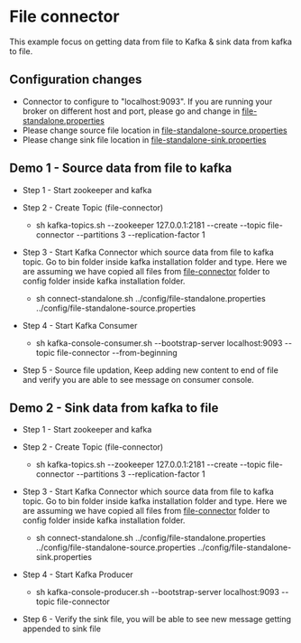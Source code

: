 # File connector
This example focus on getting data from file to Kafka & sink data from kafka to file.

## Configuration changes

- Connector to configure to "localhost:9093". If you are running your broker on different host and port, please go and change in [file-standalone.properties](https://github.com/MetaArivu/kafka-connect/blob/master/file-connector/file-standalone.properties) 
- Please change source file location in [file-standalone-source.properties](https://github.com/MetaArivu/kafka-connect/blob/master/file-connector/file-standalone-source.properties) 
- Please change sink file location in [file-standalone-sink.properties](https://github.com/MetaArivu/kafka-connect/blob/master/file-connector/file-standalone-sink.properties) 

## Demo 1 - Source data from file to kafka

- Step 1 - Start zookeeper and kafka

- Step 2 - Create Topic (file-connector)
  - sh kafka-topics.sh --zookeeper 127.0.0.1:2181 --create --topic file-connector --partitions 3 --replication-factor 1
  
- Step 3 - Start Kafka Connector which source data from file to kafka topic. Go to bin folder inside kafka installation folder and type. Here we are assuming we have copied all files from [file-connector](https://github.com/MetaArivu/kafka-connect/tree/master/file-connector) folder to config folder inside kafka installation folder.
  - sh connect-standalone.sh ../config/file-standalone.properties ../config/file-standalone-source.properties
  
- Step 4 - Start Kafka Consumer
  - sh kafka-console-consumer.sh --bootstrap-server localhost:9093 --topic file-connector --from-beginning
  
- Step 5 - Source file updation, Keep adding new content to end of file and verify you are able to see message on consumer console.


## Demo 2 - Sink data from kafka to file

- Step 1 - Start zookeeper and kafka

- Step 2 - Create Topic (file-connector)
  - sh kafka-topics.sh --zookeeper 127.0.0.1:2181 --create --topic file-connector --partitions 3 --replication-factor 1
  
- Step 3 - Start Kafka Connector which source data from file to kafka topic. Go to bin folder inside kafka installation folder and type. Here we are assuming we have copied all files from [file-connector](https://github.com/MetaArivu/kafka-connect/tree/master/file-connector) folder to config folder inside kafka installation folder.
  - sh connect-standalone.sh ../config/file-standalone.properties ../config/file-standalone-source.properties ../config/file-standalone-sink.properties
  
- Step 4 - Start Kafka Producer
  - sh kafka-console-producer.sh --bootstrap-server localhost:9093 --topic file-connector
  
- Step 6 - Verify the sink file, you will be able to see new message getting appended to sink file
